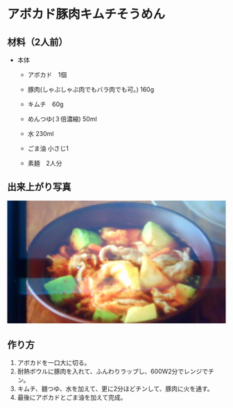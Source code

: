 # アボカド豚肉キムチそうめん



## 材料（2人前）

- 本体

  - アボカド　1個

  - 豚肉(しゃぶしゃぶ肉でもバラ肉でも可。) 160g 

  - キムチ　60g

  - めんつゆ(３倍濃縮) 50ml

  - 水 230ml

  - ごま油 小さじ1

  - 素麺　2人分

    


## 出来上がり写真

![20240719_アボカド豚肉キムチ素麺](https://github.com/taiaki48/008_recipes/blob/main/pic/20240719_%E3%82%A2%E3%83%9C%E3%82%AB%E3%83%89%E8%B1%9A%E8%82%89%E3%82%AD%E3%83%A0%E3%83%81%E7%B4%A0%E9%BA%BA.jpg)


## 作り方

1. アボカドを一口大に切る。
1. 耐熱ボウルに豚肉を入れて、ふんわりラップし、600W2分でレンジでチン。
1. キムチ、麺つゆ、水を加えて、更に2分ほどチンして、豚肉に火を通す。
1. 最後にアボカドとごま油を加えて完成。
